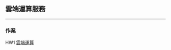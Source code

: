 ## 雲端運算服務
------------------------------
### 作業
HW1   [雲端運算](https://github.com/rui525/FinTech/blob/main/hw/work1.md)

